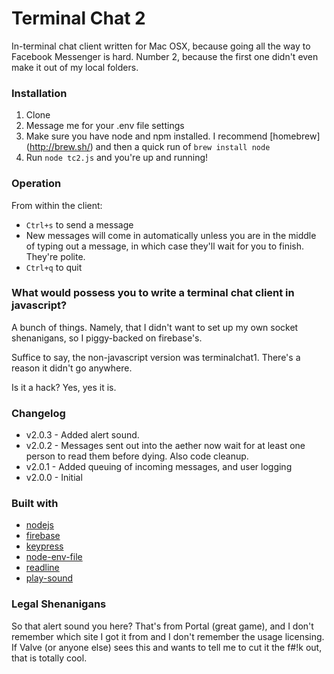 # Terminal Chat 2
In-terminal chat client written for Mac OSX, because going all the way to Facebook Messenger is hard.  Number 2, because the first one didn't even make it out of my local folders.

### Installation
1. Clone
2. Message me for your .env file settings
3. Make sure you have node and npm installed.  I recommend [homebrew] (http://brew.sh/) and then a quick run of `brew install node`
4. Run `node tc2.js` and you're up and running!

### Operation
From within the client:
- `Ctrl+s` to send a message
- New messages will come in automatically unless you are in the middle of typing out a message, in which case they'll wait for you to finish.  They're polite.
- `Ctrl+q` to quit

### What would possess you to write a terminal chat client in javascript?
A bunch of things.  Namely, that I didn't want to set up my own socket shenanigans, so I piggy-backed on firebase's.

Suffice to say, the non-javascript version was terminalchat1.  There's a reason it didn't go anywhere.

Is it a hack?  Yes, yes it is.

### Changelog
- v2.0.3 - Added alert sound.
- v2.0.2 - Messages sent out into the aether now wait for at least one person to read them before dying.  Also code cleanup.
- v2.0.1 - Added queuing of incoming messages, and user logging
- v2.0.0 - Initial

### Built with
- [nodejs](https://nodejs.org/en/)
- [firebase](https://www.firebase.com/)
- [keypress](https://www.npmjs.com/package/keypress)
- [node-env-file](https://www.npmjs.com/package/node-env-file)
- [readline](https://www.npmjs.com/package/readline)
- [play-sound](https://www.npmjs.com/package/play-sound)

### Legal Shenanigans

So that alert sound you here?  That's from Portal (great game), and I don't remember which site I got it from and I don't remember the usage licensing.  If Valve (or anyone else) sees this and wants to tell me to cut it the f#!k out, that is totally cool.
